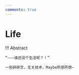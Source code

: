 ```yaml
---
comments: true
---
```


# Life

!!! Abstract

    “———谁还没个生活呢？！”
    
    一些碎碎念，无关技术，Maybe所感所想~